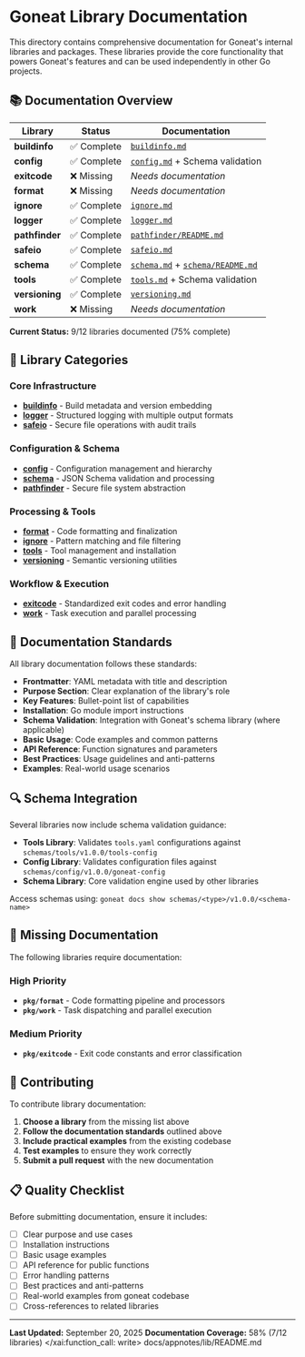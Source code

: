 # Goneat Library Documentation

This directory contains comprehensive documentation for Goneat's internal libraries and packages. These libraries provide the core functionality that powers Goneat's features and can be used independently in other Go projects.

## 📚 Documentation Overview

| Library        | Status      | Documentation                                                     |
| -------------- | ----------- | ----------------------------------------------------------------- |
| **buildinfo**  | ✅ Complete | [`buildinfo.md`](buildinfo.md)                                    |
| **config**     | ✅ Complete | [`config.md`](config.md) + Schema validation                      |
| **exitcode**   | ❌ Missing  | _Needs documentation_                                             |
| **format**     | ❌ Missing  | _Needs documentation_                                             |
| **ignore**     | ✅ Complete | [`ignore.md`](ignore.md)                                          |
| **logger**     | ✅ Complete | [`logger.md`](logger.md)                                          |
| **pathfinder** | ✅ Complete | [`pathfinder/README.md`](pathfinder/README.md)                    |
| **safeio**     | ✅ Complete | [`safeio.md`](safeio.md)                                          |
| **schema**     | ✅ Complete | [`schema.md`](schema.md) + [`schema/README.md`](schema/README.md) |
| **tools**      | ✅ Complete | [`tools.md`](tools.md) + Schema validation                        |
| **versioning** | ✅ Complete | [`versioning.md`](versioning.md)                                  |
| **work**       | ❌ Missing  | _Needs documentation_                                             |

**Current Status:** 9/12 libraries documented (75% complete)

## 🎯 Library Categories

### Core Infrastructure

- [**buildinfo**](buildinfo.md) - Build metadata and version embedding
- [**logger**](logger.md) - Structured logging with multiple output formats
- [**safeio**](safeio.md) - Secure file operations with audit trails

### Configuration & Schema

- [**config**](config/) - Configuration management and hierarchy
- [**schema**](schema.md) - JSON Schema validation and processing
- [**pathfinder**](pathfinder/) - Secure file system abstraction

### Processing & Tools

- [**format**](format/) - Code formatting and finalization
- [**ignore**](ignore.md) - Pattern matching and file filtering
- [**tools**](tools/) - Tool management and installation
- [**versioning**](versioning.md) - Semantic versioning utilities

### Workflow & Execution

- [**exitcode**](exitcode/) - Standardized exit codes and error handling
- [**work**](work/) - Task execution and parallel processing

## 📖 Documentation Standards

All library documentation follows these standards:

- **Frontmatter**: YAML metadata with title and description
- **Purpose Section**: Clear explanation of the library's role
- **Key Features**: Bullet-point list of capabilities
- **Installation**: Go module import instructions
- **Schema Validation**: Integration with Goneat's schema library (where applicable)
- **Basic Usage**: Code examples and common patterns
- **API Reference**: Function signatures and parameters
- **Best Practices**: Usage guidelines and anti-patterns
- **Examples**: Real-world usage scenarios

## 🔍 Schema Integration

Several libraries now include schema validation guidance:

- **Tools Library**: Validates `tools.yaml` configurations against `schemas/tools/v1.0.0/tools-config`
- **Config Library**: Validates configuration files against `schemas/config/v1.0.0/goneat-config`
- **Schema Library**: Core validation engine used by other libraries

Access schemas using: `goneat docs show schemas/<type>/v1.0.0/<schema-name>`

## 🚧 Missing Documentation

The following libraries require documentation:

### High Priority

- **`pkg/format`** - Code formatting pipeline and processors
- **`pkg/work`** - Task dispatching and parallel execution

### Medium Priority

- **`pkg/exitcode`** - Exit code constants and error classification

## 🤝 Contributing

To contribute library documentation:

1. **Choose a library** from the missing list above
2. **Follow the documentation standards** outlined above
3. **Include practical examples** from the existing codebase
4. **Test examples** to ensure they work correctly
5. **Submit a pull request** with the new documentation

## 📋 Quality Checklist

Before submitting documentation, ensure it includes:

- [ ] Clear purpose and use cases
- [ ] Installation instructions
- [ ] Basic usage examples
- [ ] API reference for public functions
- [ ] Error handling patterns
- [ ] Best practices and anti-patterns
- [ ] Real-world examples from goneat codebase
- [ ] Cross-references to related libraries

---

**Last Updated:** September 20, 2025
**Documentation Coverage:** 58% (7/12 libraries)</content>
</xai:function_call: write>
<parameter name="filePath">docs/appnotes/lib/README.md

